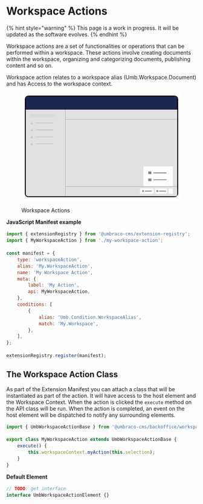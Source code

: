 # Workspace Actions

{% hint style="warning" %}
This page is a work in progress. It will be updated as the software evolves.
{% endhint %}

Workspace actions are a set of functionalities or operations that can be performed within a workspace. These actions involve creating documents within the workspace, organizing and categorizing documents, publishing content and so on.&#x20;

Workspace action relates to a workspace alias (Umb.Workspace.Document) and has Access to the workspace context.

<figure><img src="../../../.gitbook/assets/workspace-actions.svg" alt=""><figcaption><p>Workspace Actions</p></figcaption></figure>

**JavaScript Manifest example**

```javascript
import { extensionRegistry } from '@umbraco-cms/extension-registry';
import { MyWorkspaceAction } from './my-workspace-action';

const manifest = {
	type: 'workspaceAction',
	alias: 'My.WorkspaceAction',
	name: 'My Workspace Action',
	meta: {
		label: 'My Action',
		api: MyWorkspaceAction,
	},
	conditions: [
		{
			alias: 'Umb.Condition.WorkspaceAlias',
			match: 'My.Workspace',
		},
	],
};

extensionRegistry.register(manifest);
```

## The Workspace Action Class

As part of the Extension Manifest you can attach a class that will be instantiated as part of the action. It will have access to the host element and the Workspace Context. When the action is clicked the `execute` method on the API class will be run. When the action is completed, an event on the host element will be dispatched to notify any surrounding elements.

```ts
import { UmbWorkspaceActionBase } from '@umbraco-cms/backoffice/workspace';

export class MyWorkspaceAction extends UmbWorkspaceActionBase {
	execute() {
		this.workspaceContext.myAction(this.selection);
	}
}
```

**Default Element**

```typescript
// TODO: get interface
interface UmbWorkspaceActionElement {}
```
